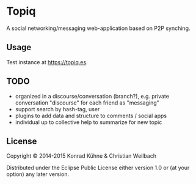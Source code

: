 # Topiq

A social networking/messaging web-application based on P2P synching.

## Usage

Test instance at <https://topiq.es>.

## TODO

- organized in a discourse/conversation (branch?), e.g. private
  conversation "discourse" for each friend as "messaging"
- support search by hash-tag, user
- plugins to add data and structure to comments / social apps
- individual up to collective help to summarize for new topic

## License

Copyright © 2014-2015 Konrad Kühne & Christian Weilbach

Distributed under the Eclipse Public License either version 1.0 or (at
your option) any later version.
